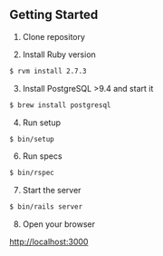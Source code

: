 ## Getting Started

1. Clone repository

2. Install Ruby version

```sh
$ rvm install 2.7.3
```

3. Install PostgreSQL >9.4 and start it

```sh
$ brew install postgresql
```

4. Run setup

```sh
$ bin/setup
```

6. Run specs

```sh
$ bin/rspec
```

7. Start the server

```sh
$ bin/rails server
```

8. Open your browser

[http://localhost:3000](http://localhost:3000/)
